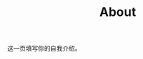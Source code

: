﻿---
layout: page
title: "About"
description: "这里是一个简陋的小窝 " 
header-img: "img/green.jpg"
---

这一页填写你的自我介绍。





